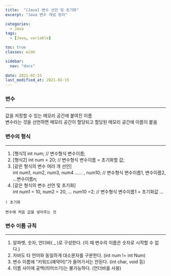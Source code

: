 ```yaml
---
title:  "[Java] 변수 선언 및 초기화"
excerpt: "Java 변수 개념 정리"

categories:
  - Java
tags:
  - [Java, variable]

toc: true
classes: wide

sidebar:
  nav: "docs"
 
date: 2021-02-15
last_modified_at: 2021-02-15
---
```


### 변수
---
값을 저장할 수 있는 메모리 공간에 붙여진 이름<br>
변수라는 것을 선언하면 메모리 공간이 할당되고 할당된 메모리 공간에 이름이 붙음

### 변수의 형식
---
1. [형식1] int num; // 변수형식 변수이름;
2. [형식2] int num = 20; // 변수형식 변수이름 = 초기화할 값;
3. [같은 형식의 변수 여러 개 선언]<br>
int num1, num2, num3, num4 ...... , num10; // 변수형식 변수이름1, 변수이름2, ...변수이름n;
4. [같은 형식의 변수 선언 및 초기화]<br>
int num1 = 10, num2 = 20, ... num10 =2; // 변수형식 변수이름1 = 초기화값 ...

```
! 초기화

변수에 처음 값을 넣어주는 것
```

### 변수 이름 규칙
---
1. 알파벳, 숫자, 언더바( _ )로 구성한다. (이 때 변수의 이름은 숫자로 시작할 수 없다.)
2. 자바도 타 언어와 동일하게 대소문자를 구분한다. (int num != int Num)
3. 변수 이름에 “키워드(예약어)“가 들어가서는 안된다. (int char, void 등)
4. 이름 사이에 공백(띄어쓰기)는 불가능하다. (언더바를 사용)